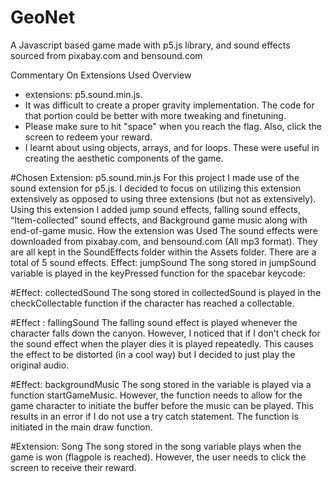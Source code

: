 # GeoNet
A Javascript based game made with p5.js library, and sound effects sourced from pixabay.com and bensound.com

Commentary On Extensions Used Overview
 - extensions: p5.sound.min.js.
 - It was difficult to create a proper gravity implementation. The code for that portion could be better with more tweaking and finetuning.
 - Please make sure to hit "space" when you reach the flag. Also, click the screen to redeem your reward.
 - I learnt about using objects, arrays, and for loops. These were useful in creating the aesthetic components of the game.

#Chosen Extension: p5.sound.min.js
For this project I made use of the sound extension for p5.js. I decided to focus on utilizing this extension extensively as opposed to using three extensions (but not as extensively).
Using this extension I added jump sound effects, falling sound effects, “Item-collected” sound effects, and Background game music along with end-of-game music.
How the extension was Used
The sound effects were downloaded from pixabay.com, and bensound.com (All mp3 format). They are all kept in the SoundEffects folder within the Assets folder. There are a total of 5 sound effects.
Effect: jumpSound
The song stored in jumpSound variable is played in the keyPressed function for the spacebar keycode: 
 

#Effect: collectedSound
The song stored in collectedSound is played in the checkCollectable function if the character has reached a collectable.
 



#Effect : fallingSound 
The falling sound effect is played whenever the character falls down the canyon. However, I noticed that if I don’t check for the sound effect when the player dies it is played repeatedly. This causes the effect to be distorted (in a cool way) but I decided to just play the original audio.
  

#Effect: backgroundMusic
The song stored in the variable is played via a function startGameMusic. However, the function needs to allow for the game character to initiate the buffer before the music can be played. This results in an error if I do not use a try catch statement. The function is initiated in the main draw function.
    











#Extension: Song
The song stored in the song variable plays when the game is won (flagpole is reached). However, the user needs to click the screen to receive their reward.
 

 
 
